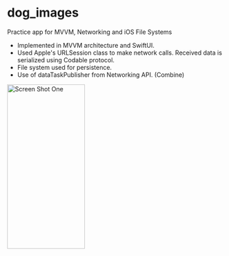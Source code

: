 # dog_images
  Practice app for MVVM, Networking and iOS File Systems


- Implemented in MVVM architecture and SwiftUI.
- Used Apple's URLSession class to make network calls. Received data is serialized using Codable protocol.
- File system used for persistence.
- Use of dataTaskPublisher from Networking API. (Combine)
 
 
 
 <img width="180" height="380" alt="Screen Shot One" src="https://user-images.githubusercontent.com/38868680/87209126-d2991f00-c2de-11ea-9b6d-3d6b8dc01b6a.png">
